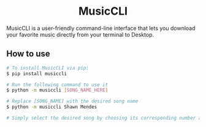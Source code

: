 <h1 align="center"><b>MusicCLI</b></h1> 
MusicCLI is a user-friendly command-line interface that lets you download your favorite music directly from your terminal to Desktop.

## How to use

```bash
# To install MusicCLI via pip:
$ pip install musiccli

# Run the following command to use it 
$ python -m musiccli [SONG_NAME_HERE]

# Replace [SONG_NAME] with the desired song name
$ python -m musiccli Shawn Mendes

# Simply select the desired song by choosing its corresponding number and voila! You're all set!
